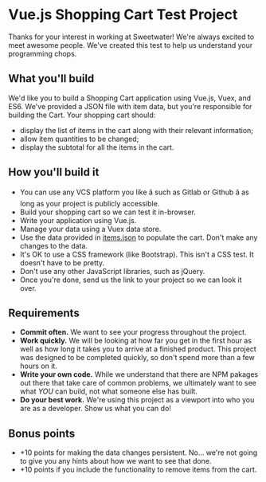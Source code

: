 # Vue.js Shopping Cart Test Project

Thanks for your interest in working at Sweetwater! We're always excited to meet awesome people. We've created this test to help us understand your programming chops.

## What you'll build

We'd like you to build a Shopping Cart application using Vue.js, Vuex, and ES6. We've provided a JSON file with item data, but you're responsible for building the Cart. Your shopping cart should:

- display the list of items in the cart along with their relevant information;
- allow item quantities to be changed;
- display the subtotal for all the items in the cart.

## How you'll build it

- You can use any VCS platform you like â such as Gitlab or Github â as long as your project is publicly accessible.
- Build your shopping cart so we can test it in-browser.
- Write your application using Vue.js.
- Manage your data using a Vuex data store.
- Use the data provided in [items.json](items.json) to populate the cart. Don't make any changes to the data.
- It's OK to use a CSS framework (like Bootstrap). This isn't a CSS test. It doesn't have to be pretty.
- Don't use any other JavaScript libraries, such as jQuery.
- Once you're done, send us the link to your project so we can look it over.

## Requirements

- __Commit often.__ We want to see your progress throughout the project.
- __Work quickly.__ We will be looking at how far you get in the first hour as well as how long it takes you to arrive at a finished product. This project was designed to be completed quickly, so don't spend more than a few hours on it.
- __Write your own code.__ While we understand that there are NPM pakages out there that take care of common problems, we ultimately want to see what _YOU_ can build, not what someone else has built.
- __Do your best work.__ We're using this project as a viewport into who you are as a developer. Show us what you can do!

## Bonus points

- +10 points for making the data changes persistent. No... we're not going to give you any hints about how we want to see that done.
- +10 points if you include the functionality to remove items from the cart.
